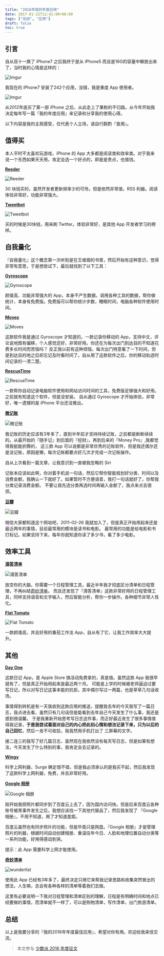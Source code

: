```yaml
---
title: "2016年我的年度应用"
date: 2017-01-22T12:41:00+08:00
tags: ["总结", "应用"] 
draft: false
toc: true
---
```

## 引言

自从双十一换了 iPhone7 之后我终于是从 iPhone5 而且是16G的容量中解放出来了，当时我的心情是这样的：

![Imgur](https://blog-1251237404.cos.ap-guangzhou.myqcloud.com/20190424162515.png)

我现在的 iPhone7 安装了242个应用，没错，我是重度 App 使用者。

![Imgur](https://blog-1251237404.cos.ap-guangzhou.myqcloud.com/20190424162526.png)

从2012年底买了第一部 iPhone 之后，从此走上了果粉的不归路。从今年开始我决定每年写一篇『我的年度应用』来记录和分享我的使用心得。

以下内容是我的主观感受，仅代表个人立场，请自行斟酌『食用』。

<!--more-->

## 值得买

本人平时不太喜欢玩游戏，iPhone 的 App 大多都是阅读类和效率类。对于我来说一个东西如果天天用，肯定会选一个好点的，即是是贵点，也值钱。

**[Reeder](https://itunes.apple.com/cn/app/reeder-3/id697846300?mt=8&uo=4&ct=pc&at=1010lmKs)**

![Reeder](https://blog-1251237404.cos.ap-guangzhou.myqcloud.com/20190424162538.png)

30 块钱买的，虽然开发者更新频率少的可怜，但是依然非常值，RSS 利器。阅读体验非常好，功能非常强大。

**[Tweetbot](https://itunes.apple.com/cn/app/tweetbot-4-for-twitter/id1018355599?mt=8&uo=4&ct=pc&at=1010lmKs)**

![Tweetbot](https://blog-1251237404.cos.ap-guangzhou.myqcloud.com/20190424162548.png)

买的时候是30块钱，用来刷 Twitter。体验非常好，是其他 App 开发者学习的榜样。


## 自我量化

『自我量化』这个概念第一次听到是在王维钢的书里，然后开始有这种意识，觉得非常有意思，于是想尝试下，最后就找到了以下工具：

**[Gyroscope](https://itunes.apple.com/cn/app/health-tracking-by-gyroscope/id1104085053?mt=8&uo=4&ct=pc&at=1010lmKs)**

![Gyroscope](https://blog-1251237404.cos.ap-guangzhou.myqcloud.com/20190424162601.png)

颜值高、功能非常强大的 App，本身不产生数据，调用各种工具的数据，帮你做统计，本身有免费版。免费版可以帮你统计步数，睡眠时间，电脑各种软件使用时间。

**[Moves](https://itunes.apple.com/cn/app/moves/id509204969?mt=8&uo=4&ct=pc&at=1010lmKs)**

![Moves](https://blog-1251237404.cos.ap-guangzhou.myqcloud.com/20190424162610.png)

这款软件我是通过 Gyroscope 才知道的。一款记录你移动的 App，支持中文，评论说地图有偏移，个人感觉还好，非常好用。你还在为每次出门到达目的不知道花费多长时间而苦恼吗？
反正我以前有这种烦恼，每次出门特意看了一下时间，但是到达目的地之后却忘记及时看时间了。自从用了这款软件之后，你的移动轨迹时间记录的一清二楚。

**[RescueTime](https://www.rescuetime.com)**

![RescueTime](https://blog-1251237404.cos.ap-guangzhou.myqcloud.com/20190424162619.png)

一款帮你自动记录电脑软件使用和网站访问时间的工具，免费版足够强大和好用。之前就有知道这个软件，但是没安装。
自从通过 Gyroscope 才开始体验，非常好，唯一遗憾的是 iPhone 平台还没推出。

**[微记账](https://itunes.apple.com/cn/app/wei-ji-zhang-zhi-neng-yu-yin/id1086339443?mt=8&uo=4&ct=pc&at=1010lmKs)**

![微记账](https://blog-1251237404.cos.ap-guangzhou.myqcloud.com/20190424162632.png)

我记账的历史应该有3年多了，直到半年前才坚持持续记账，之前都是断断续续的。从最开始的『随手记』到后面的『挖财』，再到后来的『Money Pro』,我都觉得我挺能折腾的，
这三款 App 可以说都是非常优秀的记账软件，但是我还偶尔还是没记账，原因是懒，每次记账都要点好几次才完成一次记账操作。

自从上次看到一篇文章，让我意识到一直被我忽略的 Siri

记账本应该如此啊，你对着手机说一句话，然后它帮你智能规划好分类、时间以及消费金额，我确认一下就好了。如果暂时不方便语音，我打一句话就好了，你帮我分类记录消费金额。
不要让我先选分类再选时间再输入金额了，我点来点去很烦。

**[豆瓣](https://www.douban.com/people/ipzone/)**

![豆瓣](https://blog-1251237404.cos.ap-guangzhou.myqcloud.com/20190424162642.png)

相信大家都知道这个网站吧，2011-02-26 我就加入了，但是真正开始用起来还是最近两年的事情，目前最常用的模块是读书和电影。
最常用的功能是给电影和书打标记。如果坚持下来，每年你就知道你读了多少书，看了多少电影。

## 效率工具

**[滴答清单](https://itunes.apple.com/cn/app/di-da-qing-dan-ren-wu-guan/id626144601?mt=8&uo=4&ct=pc&at=1010lmKs)**

![滴答清单](https://blog-1251237404.cos.ap-guangzhou.myqcloud.com/20190424162653.png)

放空你的大脑，你需要一个日程管理工具，最近半年我才彻底区分清单和日程管理，不再纠结[奇妙清单](https://www.wunderlist.com/)。
而且还发现了『滴答清单』这款非常好用的日程管理工具，同样支持语音和文字输入，然后智能分析，帮你一步操作。各种细节非常人性化。

**[Flat Tomato](https://itunes.apple.com/cn/app/flat-tomato-time-management/id719462746?mt=8&uo=4&ct=pc&at=1010lmKs)**

![Flat Tomato](https://blog-1251237404.cos.ap-guangzhou.myqcloud.com/20190424162702.png)

一款颜值高，并且好用的番茄工作法 App，自从有了它，让我工作效率大大提升。

## 其他

**[Day One](https://itunes.apple.com/cn/app/day-one-ri-ji-+-bi-ji/id1044867788?mt=8&uo=4&ct=pc&at=1010lmKs)**

这款日记 App，是 Apple Store 搞活动免费拿的，真是值。虽然这款 App 我很早就有了，但是真正开始用起来是最近两个月。
可能是上学的时候被老师逼迫过要写日记，所以对写日记这事本能的抗拒，其中偶尔写过一两篇，也是草草几句话收场。

事情得到转机是有一天我收到这款应用的推送，提醒我去年的今天我写了一篇日志，我点进去看，虽然只有几句话但是能看到去年自己今天发生了什么事，我还是感到很温馨。
于是我重新开始思考写日志这件事，而正好最近发生了很多事情值得我记录，**于是我尝试着面对自己的内心把此刻心情和想法记录下来，只为以后的自己回忆**，然后一发不可收拾，我竟然用手机打出了
三屏幕的文字。

接二连三的我写了好几篇日志，虽然现在我依然没有每天写日志，但是如果有想法，今天发生了什么特别的事，我肯定会去记录的。

**[Wingy](https://itunes.apple.com/cn/app/wingy-proxy-for-http-s-socks5/id1178584911?mt=8&uo=4&ct=pc&at=1010lmKs)**

科学上网利器，Surge 确定很不错，但是我必须承认的是我买不起，然后我发现了这款科学上网利器，免费，并且非常好用。

**[Google 相册](https://itunes.apple.com/cn/app/google-xiang-ce-mian-fei-cun/id962194608?mt=8&uo=4&ct=pc&at=1010lmKs)**

![Google 相册](https://blog-1251237404.cos.ap-guangzhou.myqcloud.com/20190424162717.png)

刚开始我把照片都同步到了百度云上去了，因为国内访问快。但是后来百度云各种账号被黑事件发生之后，我想应该找一下其他代替品了，然后我发现了 『Google 相册』，不用不知道，用了才知道差距。

百度云虽然也有同步照片的功能，但是毕竟只是网盘。『Google 相册』才是管理照片的利器，根据时间自动创建相册、重温往年今日、人脸和地理位置自动分类等一系列功能，好用得感动到哭。

提示：此 App 需要科学上网才能使用。

**[奇妙清单](https://itunes.apple.com/cn/app/qi-miao-qing-dan-ren-wu-guan/id406644151?mt=8&uo=4&ct=pc&at=1010lmKs)**

![wunderlist](https://blog-1251237404.cos.ap-guangzhou.myqcloud.com/20190424162730.png)

使用此 App 已经有3年多了，最终决定只用它来帮我记录思路和收集突然冒出的想法，人生嘛，总会有各种各样的清单等着我们去做。

这里有必要说明一下我对日程管理和清单区别的理解，日程是有明确时间和地点已经要做的事情，而清单就不一样了，可以是购物清单，写作清单，出门旅游清单。

## 总结

以上是我要分享的『我的2016年年度最佳应用』，希望对你有用。欢迎给我来信交流。

> 本文参与 [少数派 2016 年度征文](http://sspai.com/topic/2016)